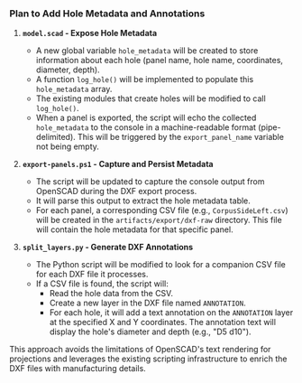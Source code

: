 ### Plan to Add Hole Metadata and Annotations

1.  **`model.scad` - Expose Hole Metadata**
    *   A new global variable `hole_metadata` will be created to store information about each hole (panel name, hole name, coordinates, diameter, depth).
    *   A function `log_hole()` will be implemented to populate this `hole_metadata` array.
    *   The existing modules that create holes will be modified to call `log_hole()`.
    *   When a panel is exported, the script will echo the collected `hole_metadata` to the console in a machine-readable format (pipe-delimited). This will be triggered by the `export_panel_name` variable not being empty.

2.  **`export-panels.ps1` - Capture and Persist Metadata**
    *   The script will be updated to capture the console output from OpenSCAD during the DXF export process.
    *   It will parse this output to extract the hole metadata table.
    *   For each panel, a corresponding CSV file (e.g., `CorpusSideLeft.csv`) will be created in the `artifacts/export/dxf-raw` directory. This file will contain the hole metadata for that specific panel.

3.  **`split_layers.py` - Generate DXF Annotations**
    *   The Python script will be modified to look for a companion CSV file for each DXF file it processes.
    *   If a CSV file is found, the script will:
        *   Read the hole data from the CSV.
        *   Create a new layer in the DXF file named `ANNOTATION`.
        *   For each hole, it will add a text annotation on the `ANNOTATION` layer at the specified X and Y coordinates. The annotation text will display the hole's diameter and depth (e.g., "D5 d10").

This approach avoids the limitations of OpenSCAD's text rendering for projections and leverages the existing scripting infrastructure to enrich the DXF files with manufacturing details.
